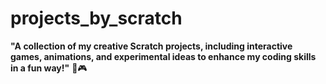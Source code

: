 # projects_by_scratch
**"A collection of my creative Scratch projects, including interactive games, animations, and experimental ideas to enhance my coding skills in a fun way!"** 🚀🎮
